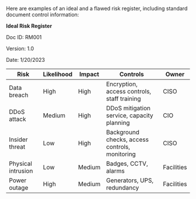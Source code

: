 Here are examples of an ideal and a flawed risk register, including standard document control information:

**Ideal Risk Register**

Doc ID: RM001

Version: 1.0

Date: 1/20/2023

| Risk | Likelihood | Impact | Controls | Owner |
|-|-|-|-|-|
| Data breach | High | High | Encryption, access controls, staff training | CISO |
| DDoS attack | Medium | High | DDoS mitigation service, capacity planning | CIO |
| Insider threat | Low | High | Background checks, access controls, monitoring | CISO |
| Physical intrusion | Low | Medium | Badges, CCTV, alarms | Facilities |
| Power outage | High | Medium | Generators, UPS, redundancy | Facilities |
